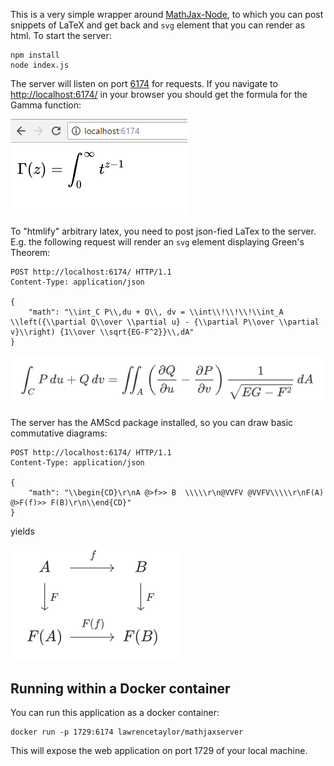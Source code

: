 This is a very simple wrapper around [MathJax-Node](https://github.com/mathjax/MathJax-node), to which you can post snippets of LaTeX and get back and `svg` element that you can render as html.  To start the server:

    npm install
    node index.js

The server will listen on port [6174](https://en.wikipedia.org/wiki/6174_(number)) for requests.  If you navigate to [http://localhost:6174/](http://localhost:6174/) in your browser you should get the formula for the Gamma function:

![Gamma Function](https://github.com/lawrencetaylor/MathJaxServer/blob/master/docs/images/Gamma.PNG?raw=true)

To "htmlify" arbitrary latex, you need to post json-fied LaTex to the server.  E.g. the following request will render an `svg` element displaying Green's Theorem:

```
POST http://localhost:6174/ HTTP/1.1
Content-Type: application/json

{
    "math": "\\int_C P\\,du + Q\\, dv = \\int\\!\\!\\!\\int_A \\left({\\partial Q\\over \\partial u} - {\\partial P\\over \\partial v}\\right) {1\\over \\sqrt{EG-F^2}}\\,dA"
}
```

![Green's Theorem](https://github.com/lawrencetaylor/MathJaxServer/blob/master/docs/images/GreensTheorem.PNG?raw=true)

The server has the AMScd package installed, so you can draw basic commutative diagrams:

```
POST http://localhost:6174/ HTTP/1.1
Content-Type: application/json

{
	"math": "\\begin{CD}\r\nA @>f>> B  \\\\\r\n@VVFV @VVFV\\\\\r\nF(A) @>F(f)>> F(B)\r\n\\end{CD}"
}
```

yields 

![Commutative Diagram](https://raw.githubusercontent.com/lawrencetaylor/MathJaxServer/master/docs/images/Commutative.PNG?raw=true)


## Running within a Docker container

You can run this application as a docker container:

    docker run -p 1729:6174 lawrencetaylor/mathjaxserver

This will expose the web application on port 1729 of your local machine.

